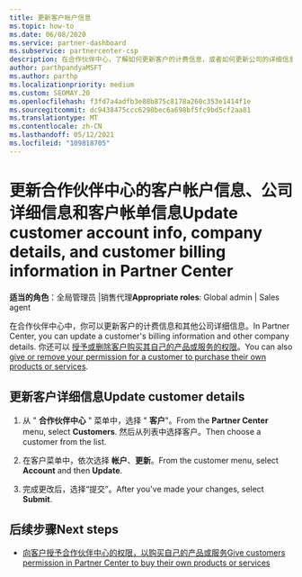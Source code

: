 ```yaml
---
title: 更新客户帐户信息
ms.topic: how-to
ms.date: 06/08/2020
ms.service: partner-dashboard
ms.subservice: partnercenter-csp
description: 在合作伙伴中心，了解如何更新客户的计费信息，或者如何更新公司的详细信息。
author: parthpandyaMSFT
ms.author: parthp
ms.localizationpriority: medium
ms.custom: SEOMAY.20
ms.openlocfilehash: f3fd7a4adfb3e88b875c8178a260c353e1414f1e
ms.sourcegitcommit: dc9438475ccc6298bec6a698bf5fc9bd5cf2aa81
ms.translationtype: MT
ms.contentlocale: zh-CN
ms.lasthandoff: 05/12/2021
ms.locfileid: "109818705"
---
```

# <a name="update-customer-account-info-company-details-and-customer-billing-information-in-partner-center"></a><span data-ttu-id="26cdf-103">更新合作伙伴中心的客户帐户信息、公司详细信息和客户帐单信息</span><span class="sxs-lookup"><span data-stu-id="26cdf-103">Update customer account info, company details, and customer billing information in Partner Center</span></span>

<span data-ttu-id="26cdf-104">**适当的角色**：全局管理员 |销售代理</span><span class="sxs-lookup"><span data-stu-id="26cdf-104">**Appropriate roles**: Global admin | Sales agent</span></span>

<span data-ttu-id="26cdf-105">在合作伙伴中心中，你可以更新客户的计费信息和其他公司详细信息。</span><span class="sxs-lookup"><span data-stu-id="26cdf-105">In Partner Center, you can update a customer's billing information and other company details.</span></span> <span data-ttu-id="26cdf-106">你还可以 [授予或删除客户购买其自己的产品或服务的权限](give-customers-permission.md)。</span><span class="sxs-lookup"><span data-stu-id="26cdf-106">You can also [give or remove your permission for a customer to purchase their own products or services](give-customers-permission.md).</span></span>

## <a name="update-customer-details"></a><span data-ttu-id="26cdf-107">更新客户详细信息</span><span class="sxs-lookup"><span data-stu-id="26cdf-107">Update customer details</span></span>

1. <span data-ttu-id="26cdf-108">从 " **合作伙伴中心** " 菜单中，选择 " **客户**"。</span><span class="sxs-lookup"><span data-stu-id="26cdf-108">From the **Partner Center** menu, select **Customers**.</span></span> <span data-ttu-id="26cdf-109">然后从列表中选择客户。</span><span class="sxs-lookup"><span data-stu-id="26cdf-109">Then choose a customer from the list.</span></span>

2. <span data-ttu-id="26cdf-110">在客户菜单中，依次选择 **帐户**、**更新**。</span><span class="sxs-lookup"><span data-stu-id="26cdf-110">From the customer menu, select **Account** and then **Update**.</span></span>

3. <span data-ttu-id="26cdf-111">完成更改后，选择“提交”。</span><span class="sxs-lookup"><span data-stu-id="26cdf-111">After you've made your changes, select **Submit**.</span></span>

## <a name="next-steps"></a><span data-ttu-id="26cdf-112">后续步骤</span><span class="sxs-lookup"><span data-stu-id="26cdf-112">Next steps</span></span>

- [<span data-ttu-id="26cdf-113">向客户授予合作伙伴中心的权限，以购买自己的产品或服务</span><span class="sxs-lookup"><span data-stu-id="26cdf-113">Give customers permission in Partner Center to buy their own products or services</span></span>](give-customers-permission.md)